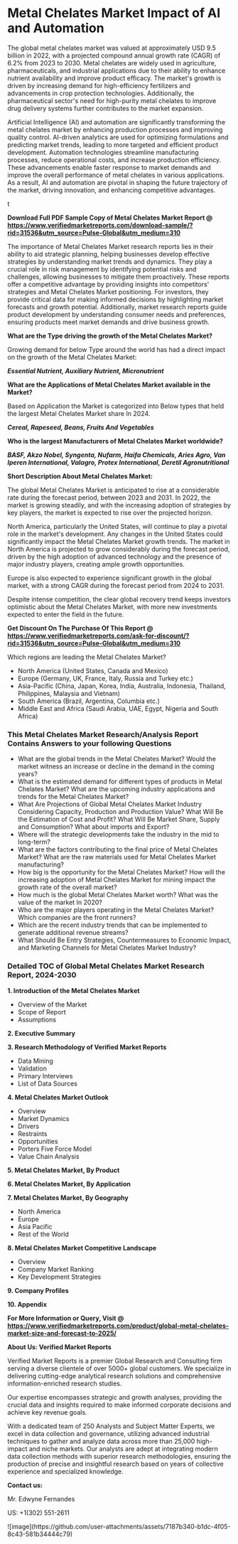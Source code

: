 <h1>Metal Chelates Market Impact of AI and Automation</h1><p>The global metal chelates market was valued at approximately USD 9.5 billion in 2022, with a projected compound annual growth rate (CAGR) of 6.2% from 2023 to 2030. Metal chelates are widely used in agriculture, pharmaceuticals, and industrial applications due to their ability to enhance nutrient availability and improve product efficacy. The market's growth is driven by increasing demand for high-efficiency fertilizers and advancements in crop protection technologies. Additionally, the pharmaceutical sector's need for high-purity metal chelates to improve drug delivery systems further contributes to the market expansion.</p><p>Artificial Intelligence (AI) and automation are significantly transforming the metal chelates market by enhancing production processes and improving quality control. AI-driven analytics are used for optimizing formulations and predicting market trends, leading to more targeted and efficient product development. Automation technologies streamline manufacturing processes, reduce operational costs, and increase production efficiency. These advancements enable faster response to market demands and improve the overall performance of metal chelates in various applications. As a result, AI and automation are pivotal in shaping the future trajectory of the market, driving innovation, and enhancing competitive advantages.</p>t</p><p id="" class=""><strong>Download Full PDF Sample Copy of Metal Chelates Market Report @ <a href="https://www.verifiedmarketreports.com/download-sample/?rid=31536&utm_source=Pulse-Global&utm_medium=310" target="_blank">https://www.verifiedmarketreports.com/download-sample/?rid=31536&utm_source=Pulse-Global&utm_medium=310</a></strong></p><p>The importance of&nbsp;Metal Chelates Market research reports lies in their ability to aid strategic planning, helping businesses develop effective strategies by understanding market trends and dynamics. They play a crucial role in risk management by identifying potential risks and challenges, allowing businesses to mitigate them proactively. These reports offer a competitive advantage by providing insights into competitors' strategies and Metal Chelates Market positioning. For investors, they provide critical data for making informed decisions by highlighting market forecasts and growth potential. Additionally, market research reports guide product development by understanding consumer needs and preferences, ensuring products meet market demands and drive business growth.</p><p><strong>What are the&nbsp;Type driving the growth of the Metal Chelates Market?</strong></p><p id="" class="">Growing demand for below Type around the world has had a direct impact on the growth of the Metal Chelates Market:</p><em><strong>Essential Nutrient, Auxiliary Nutrient, Micronutrient</strong></em></p><strong>What are the&nbsp;Applications&nbsp;of Metal Chelates Market available in the Market?</strong></p><p id="" class="">Based on Application the Market is categorized into Below types that held the largest Metal Chelates Market share In 2024.</p><em><strong>Cereal, Rapeseed, Beans, Fruits And Vegetables</strong></em></p><strong>Who is the largest Manufacturers of Metal Chelates Market worldwide?</strong></p><p><em><strong>BASF, Akzo Nobel, Syngenta, Nufarm, Haifa Chemicals, Aries Agro, Van Iperen International, Valagro, Protex International, Deretil Agronutritional</strong></em></p><p id="" class=""><strong>Short Description About Metal Chelates Market:</strong></p><p>The global Metal Chelates Market is anticipated to rise at a considerable rate during the forecast period, between 2023 and 2031. In 2022, the market is growing steadily, and with the increasing adoption of strategies by key players, the market is expected to rise over the projected horizon.</p><p>North America, particularly the United States, will continue to play a pivotal role in the market's development. Any changes in the United States could significantly impact the Metal Chelates Market growth trends. The market in North America is projected to grow considerably during the forecast period, driven by the high adoption of advanced technology and the presence of major industry players, creating ample growth opportunities.</p><p>Europe is also expected to experience significant growth in the global market, with a strong CAGR during the forecast period from 2024 to 2031.</p><p>Despite intense competition, the clear global recovery trend keeps investors optimistic about the Metal Chelates Market, with more new investments expected to enter the field in the future.</p><p id="" class=""><strong>Get Discount On The Purchase Of This Report @ <a href="https://www.verifiedmarketreports.com/ask-for-discount/?rid=31536&utm_source=Pulse-Global&utm_medium=310" target="_blank">https://www.verifiedmarketreports.com/ask-for-discount/?rid=31536&utm_source=Pulse-Global&utm_medium=310</a></strong></p>Which regions are leading the Metal Chelates Market?</p><ul><li>North America (United States, Canada and Mexico)</li><li>Europe (Germany, UK, France, Italy, Russia and Turkey etc.)</li><li>Asia-Pacific (China, Japan, Korea, India, Australia, Indonesia, Thailand, Philippines, Malaysia and Vietnam)</li><li>South America (Brazil, Argentina, Columbia etc.)</li><li>Middle East and Africa (Saudi Arabia, UAE, Egypt, Nigeria and South Africa)</li></ul><h3 id="" class="">This Metal Chelates Market Research/Analysis Report Contains Answers to your following Questions</h3><ul><li>What are the global trends in the Metal Chelates Market? Would the market witness an increase or decline in the demand in the coming years?</li><li>What is the estimated demand for different types of products in Metal Chelates Market? What are the upcoming industry applications and trends for the Metal Chelates Market?</li><li>What Are Projections of Global Metal Chelates Market Industry Considering Capacity, Production and Production Value? What Will Be the Estimation of Cost and Profit? What Will Be Market Share, Supply and Consumption? What about imports and Export?</li><li>Where will the strategic developments take the industry in the mid to long-term?</li><li>What are the factors contributing to the final price of Metal Chelates Market? What are the raw materials used for Metal Chelates Market manufacturing?</li><li>How big is the opportunity for the Metal Chelates Market? How will the increasing adoption of Metal Chelates Market for mining impact the growth rate of the overall market?</li><li>How much is the global Metal Chelates Market worth? What was the value of the market In 2020?</li><li>Who are the major players operating in the Metal Chelates Market? Which companies are the front runners?</li><li>Which are the recent industry trends that can be implemented to generate additional revenue streams?</li><li>What Should Be Entry Strategies, Countermeasures to Economic Impact, and Marketing Channels for Metal Chelates Market Industry?</li></ul><h3 id="" class="">Detailed TOC of Global Metal Chelates Market Research Report, 2024-2030</h3><p id="" class=""><strong>1. Introduction of the Metal Chelates Market</strong></p><ul><li>Overview of the Market</li><li>Scope of Report</li><li>Assumptions</li></ul><p id="" class=""><strong>2. Executive Summary</strong></p><p id="" class=""><strong>3. Research Methodology of Verified Market Reports</strong></p><ul><li>Data Mining</li><li>Validation</li><li>Primary Interviews</li><li>List of Data Sources</li></ul><p id="" class=""><strong>4. Metal Chelates Market Outlook</strong></p><ul><li>Overview</li><li>Market Dynamics</li><li>Drivers</li><li>Restraints</li><li>Opportunities</li><li>Porters Five Force Model</li><li>Value Chain Analysis</li></ul><p id="" class=""><strong>5. Metal Chelates Market, By Product</strong></p><p id="" class=""><strong>6. Metal Chelates Market, By Application</strong></p><p id="" class=""><strong>7. Metal Chelates Market, By Geography</strong></p><ul><li>North America</li><li>Europe</li><li>Asia Pacific</li><li>Rest of the World</li></ul><p id="" class=""><strong>8. Metal Chelates Market Competitive Landscape</strong></p><ul><li>Overview</li><li>Company Market Ranking</li><li>Key Development Strategies</li></ul><p id="" class=""><strong>9. Company Profiles</strong></p><p id="" class=""><strong>10. Appendix</strong></p><p id="" class=""><strong>For More Information or Query, Visit @ <a href="https://www.verifiedmarketreports.com/product/global-metal-chelates-market-size-and-forecast-to-2025/" target="_blank">https://www.verifiedmarketreports.com/product/global-metal-chelates-market-size-and-forecast-to-2025/</a></strong></p><p id="" class=""><strong>About Us: Verified Market Reports</strong></p><p id="" class="">Verified Market Reports is a premier Global Research and Consulting firm serving a diverse clientele of over 5000+ global customers. We specialize in delivering cutting-edge analytical research solutions and comprehensive information-enriched research studies.</p><p id="" class="">Our expertise encompasses strategic and growth analyses, providing the crucial data and insights required to make informed corporate decisions and achieve key revenue goals.</p><p id="" class="">With a dedicated team of 250 Analysts and Subject Matter Experts, we excel in data collection and governance, utilizing advanced industrial techniques to gather and analyze data across more than 25,000 high-impact and niche markets. Our analysts are adept at integrating modern data collection methods with superior research methodologies, ensuring the production of precise and insightful research based on years of collective experience and specialized knowledge.</p><p id="" class=""><strong>Contact us:</strong></p><p id="" class="">Mr. Edwyne Fernandes</p><p id="" class="">US: +1(302) 551-2611</p>
![image](https://github.com/user-attachments/assets/7187b340-b1dc-4f05-8c43-581b34444c79)
